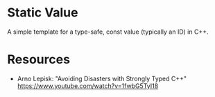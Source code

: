 # Static Value

A simple template for a type-safe, const value (typically an ID) in C++.

# Resources
+ Arno Lepisk: "Avoiding Disasters with Strongly Typed C++" https://www.youtube.com/watch?v=1fwbG5TyI18


